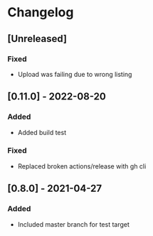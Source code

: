 # Changelog

## [Unreleased]

### Fixed

- Upload was failing due to wrong listing

## [0.11.0] - 2022-08-20

### Added

- Added build test

### Fixed

- Replaced broken actions/release with gh cli

## [0.8.0] - 2021-04-27

### Added

- Included master branch for test target
